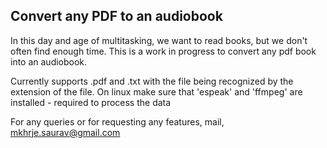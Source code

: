 ## Convert any PDF to an audiobook

In this day and age of multitasking, we want to read books, but we don't often find enough time. 
This is a work in progress to convert any pdf book into an audiobook. 

Currently supports .pdf and .txt with the file being recognized by the extension of the file. 
On linux make sure that 'espeak' and 'ffmpeg' are installed - required to process the data

For any queries or for requesting any features, mail, mkhrje.saurav@gmail.com
